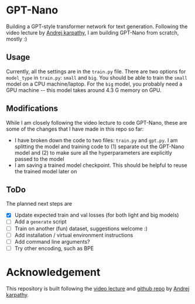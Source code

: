 # GPT-Nano
Building a GPT-style transformer network for text generation. Following the video lecture by [Andrej karpathy](https://github.com/karpathy), I am building GPT-Nano from scratch, mostly :)

## Usage

Currently, all the settings are in the `train.py` file. There are two options for `model_type` in `train.py`: `small` and `big`. You should be able to train the `small` model on a CPU machine/laptop. For the `big` model, you probably need a GPU machine -- this model takes around 4.3 G memory on GPU.

## Modifications

While I am closely following the video lecture to code GPT-Nano, these are some of the changes that I have made in this repo so far:

- I have broken down the code to two files: `train.py` and `gpt.py`. I am splitting the model and training code to (1) separate out the GPT-Nano model and (2) to make sure all the hyperparameters are explicitly passed to the model
- I am saving a trained model checkpoint. This should be helpful to reuse the trained model later on



## ToDo

The planned next steps are

- [x] Update expected train and val losses (for both light and big models)
- [ ] Add a `generate` script
- [ ] Train on another (fun) dataset, suggestions welcome :)
- [ ] Add installation / virtual environment instructions
- [ ] Add command line arguments?
- [ ] Try other encoding, such as BPE

# Acknowledgement

This repository is built following the [video lecture](https://www.youtube.com/watch?v=kCc8FmEb1nY) and [github repo](https://github.com/karpathy/ng-video-lecture) by [Andrej karpathy](https://github.com/karpathy).